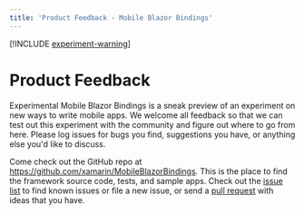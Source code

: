 ```yaml
---
title: 'Product Feedback - Mobile Blazor Bindings'
---
```


[!INCLUDE [experiment-warning](../includes/experiment-warning.md)]

# Product Feedback

Experimental Mobile Blazor Bindings is a sneak preview of an experiment on new ways to write mobile apps. We welcome all feedback so that we can test out this experiment with the community and figure out where to go from here. Please log issues for bugs you find, suggestions you have, or anything else you'd like to discuss.

Come check out the GitHub repo at https://github.com/xamarin/MobileBlazorBindings. This is the place to find the framework source code, tests, and sample apps. Check out the [issue list](https://github.com/xamarin/MobileBlazorBindings/issues) to find known issues or file a new issue, or send a [pull request](https://github.com/xamarin/MobileBlazorBindings/pulls) with ideas that you have.

